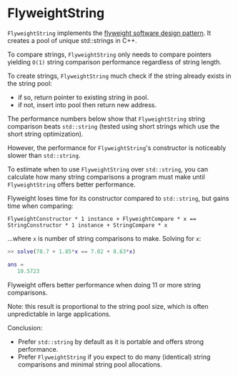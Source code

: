 # FlyweightString

`FlyweightString` implements the [flyweight software design pattern](https://en.wikipedia.org/wiki/Flyweight_pattern). It creates a pool of unique std::strings in C++.

To compare strings, `FlyweightString` only needs to compare pointers yielding `O(1)` string comparison performance regardless of string length.

To create strings, `FlyweightString` much check if the string already exists in the string pool:
- if so, return pointer to existing string in pool.
- if not, insert into pool then return new address.

The performance numbers below show that `FlyweightString` string comparison beats `std::string` (tested using short strings which use the short string optimization).

However, the performance for `FlyweightString`'s constructor is noticeably slower than `std::string`.

To estimate when to use `FlyweightString` over `std::string`, you can calculate how many string comparisons a program must make until `FlyweightString` offers better performance.

Flyweight loses time for its constructor compared to `std::string`, but gains time when comparing:

`FlyweightConstructor * 1 instance + FlyweightCompare * x == StringConstructor * 1 instance + StringCompare * x`

...where `x` is number of string comparisons to make. Solving for `x`:

```MATLAB
>> solve(78.7 + 1.85*x == 7.02 + 8.63*x)

ans =
   10.5723
```

Flyweight offers better performance when doing 11 or more string comparisons.

Note: this result is proportional to the string pool size, which is often unpredictable in large applications.

Conclusion:
- Prefer `std::string` by default as it is portable and offers strong performance.
- Prefer `FlyweightString` if you expect to do many (identical) string comparisons and minimal string pool allocations.
